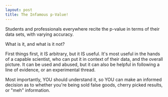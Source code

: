 ```yaml
---
layout: post
title: The Infamous p-Value!
---
```

Students and professionals everywhere recite the p-value in terms of their data sets, with varying accuracy.

What is it, and what is it not? 

First things first, it IS arbitrary, but it IS useful. It's most useful in the hands of a capable scientist, who can put it
in context of their data, and the overall picture. It can be used and abused, but it can also be helpful in following
a line of evidence, or an experimental thread. 

Most importantly, YOU should understand it, so YOU can make an informed decision as to whether you're being sold false goods,
cherry picked results, or "meh" information. 
